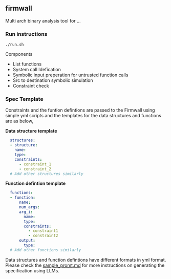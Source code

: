 firmwall
---

Multi arch binary analysis tool for ...


### Run instructions

```shell
./run.sh
```

Components

- List functions
- System call Idefication
- Symbolic input preperation for untrusted function calls
- Src to destination symbolic simulation
- Constraint check


### Spec Template

Constraints and the funtion defintions are passed to the Firmwall using simple yml scripts and the templates for the data structures and functions are as below,

__Data structure template__

```yml
  structures:
  - structure:
    name: 
    type: 
    constraints: 
      - constraint_1
      - constraint_2
  # Add other structures similarly
```

__Function defintion template__

```yml
  functions:
  - function:
      name: 
      num_args: 
      arg_i: 
        name:
        type: 
        constraints:
          - constraint1
          - constraint2
      output:
        type:
  # Add other functions similarly
```

Data structures and function defintions have different formats in yml format. Please check the [sample_promt.md](scripts/sample_prompt.md) for more instructions on generating the specification using LLMs.